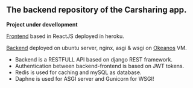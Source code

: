## The backend repository of the Carsharing app.
****Project under devellopment****

[Frontend][Frontend] based in ReactJS deployed in heroku.

[Backend][Backend] deployed on ubuntu server, nginx, asgi & wsgi on [Okeanos][Okeanos] VM.

* Backend is a RESTFULL API based on django REST framework. 
* Authentication between backend-frontend is based on JWT tokens.
* Redis is used for caching and mySQL as database.
* Daphne is used for ASGI server and Gunicorn for WSGI!




[Frontend]: https://carsharing1312.herokuapp.com/

[Backend]: https://snf-876572.vm.okeanos.grnet.gr/

[Okeanos]: https://okeanos.grnet.gr/home/